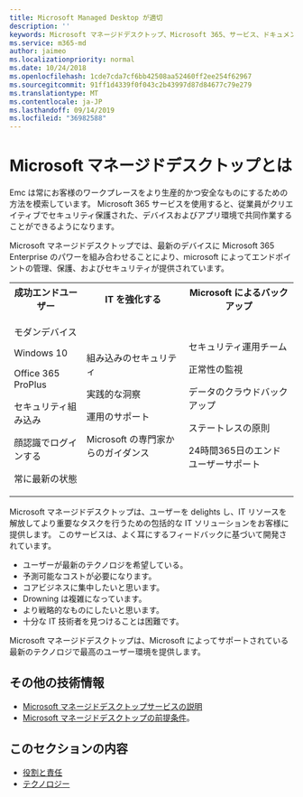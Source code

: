 ```yaml
---
title: Microsoft Managed Desktop が適切
description: ''
keywords: Microsoft マネージドデスクトップ、Microsoft 365、サービス、ドキュメント
ms.service: m365-md
author: jaimeo
ms.localizationpriority: normal
ms.date: 10/24/2018
ms.openlocfilehash: 1cde7cda7cf6bb42508aa52460ff2ee254f62967
ms.sourcegitcommit: 91ff1d4339f0f043c2b43997d87d84677c79e279
ms.translationtype: MT
ms.contentlocale: ja-JP
ms.lasthandoff: 09/14/2019
ms.locfileid: "36982588"
---
```

# <a name="what-is-microsoft-managed-desktop"></a>Microsoft マネージドデスクトップとは

<!--from Overview-->

Emc は常にお客様のワークプレースをより生産的かつ安全なものにするための方法を模索しています。 Microsoft 365 サービスを使用すると、従業員がクリエイティブでセキュリティ保護された、デバイスおよびアプリ環境で共同作業することができるようになります。

Microsoft マネージドデスクトップでは、最新のデバイスに Microsoft 365 Enterprise のパワーを組み合わせることにより、microsoft によってエンドポイントの管理、保護、およびセキュリティが提供されています。


<table>
<tr><th>成功エンドユーザー</th><th>IT を強化する</th><th>Microsoft によるバックアップ</th></tr>
<tr><td><p>モダンデバイス</p><p>Windows 10</p><p>Office 365 ProPlus</p><p>セキュリティ組み込み</p><p>顔認識でログインする</p><p>常に最新の状態</p></td><td><p>組み込みのセキュリティ</p><p>実践的な洞察</p><p>運用のサポート</p><p>Microsoft の専門家からのガイダンス</p></td><td><p>セキュリティ運用チーム</p><p>正常性の監視</p><p>データのクラウドバックアップ</p><p>ステートレスの原則</p><p>24時間365日のエンドユーザーサポート</p></td></tr>
</table>

Microsoft マネージドデスクトップは、ユーザーを delights し、IT リソースを解放してより重要なタスクを行うための包括的な IT ソリューションをお客様に提供します。 このサービスは、よく耳にするフィードバックに基づいて開発されています。
- ユーザーが最新のテクノロジを希望している。
- 予測可能なコストが必要になります。
- コアビジネスに集中したいと思います。 
- Drowning は複雑になっています。 
- より戦略的なものにしたいと思います。 
- 十分な IT 技術者を見つけることは困難です。  

Microsoft マネージドデスクトップは、Microsoft によってサポートされている最新のテクノロジで最高のユーザー環境を提供します。 

## <a name="additional-resources"></a>その他の技術情報
- [Microsoft マネージドデスクトップサービスの説明](../service-description/index.md)
- [Microsoft マネージドデスクトップの前提条件](../get-ready/prerequisites.md)。

<!--When you enroll in Microsoft Managed Desktop, Microsoft provides you with devices that are configured to join your Azure Active Directory tenant. Windows 10, Office 365, and some apps and features associated with [Microsoft 365 Enterprise E5](https://www.microsoft.com/en-us/microsoft-365/compare-all-microsoft-365-plans) are installed (by Microsoft) on your devices. When your employees who are using these devices need help, they contact Microsoft Managed Desktop support (provided by Microsoft) through a custom chat app.--> 

<!--With Microsoft Managed Desktop, you get **software as a service** (Microsoft 365 E5), **Device as a service** (Microsoft Surface devices ready to use), and **IT support as a service** (Help desk and more).--> 
 
## <a name="in-this-section"></a>このセクションの内容
- [役割と責任](roles-and-responsibilities.md)
- [テクノロジー](technologies.md)
